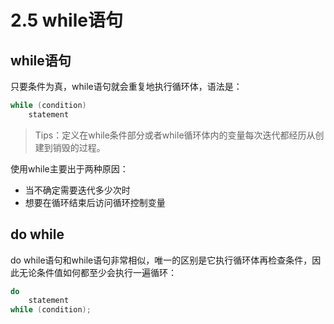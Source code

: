 # 2.5 while语句

## while语句

只要条件为真，while语句就会重复地执行循环体，语法是：

```c++
while (condition)
    statement
```

> Tips：定义在while条件部分或者while循环体内的变量每次迭代都经历从创建到销毁的过程。

使用while主要出于两种原因：

* 当不确定需要迭代多少次时
* 想要在循环结束后访问循环控制变量

## do while

do while语句和while语句非常相似，唯一的区别是它执行循环体再检查条件，因此无论条件值如何都至少会执行一遍循环：

```c++
do
    statement
while (condition);
```
